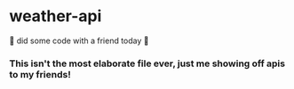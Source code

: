 # weather-api
:rocket: did some code with a friend today :rocket:

### This isn't the most elaborate file ever, just me showing off apis to my friends!
